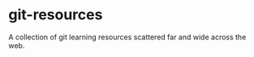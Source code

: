 git-resources
=============

A collection of git learning resources scattered far and wide across the web.
